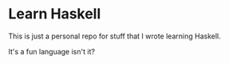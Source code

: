 # Learn Haskell

This is just a personal repo for stuff that I wrote learning Haskell.

It's a fun language isn't it?
